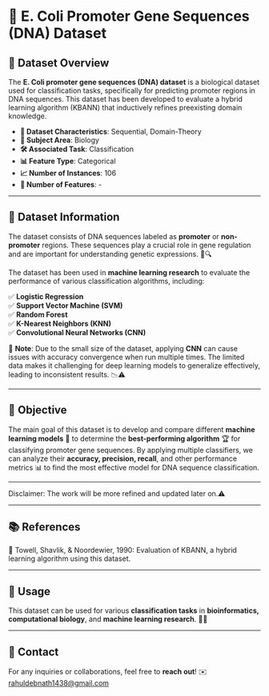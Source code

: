 # 🧬 E. Coli Promoter Gene Sequences (DNA) Dataset

## 📌 Dataset Overview
The **E. Coli promoter gene sequences (DNA) dataset** is a biological dataset used for classification tasks, specifically for predicting promoter regions in DNA sequences. This dataset has been developed to evaluate a hybrid learning algorithm (KBANN) that inductively refines preexisting domain knowledge.

- **📂 Dataset Characteristics**: Sequential, Domain-Theory
- **🔬 Subject Area**: Biology
- **🛠 Associated Task**: Classification
- **📊 Feature Type**: Categorical
- **📈 Number of Instances**: 106
- **🔢 Number of Features**: - 

---

## 📜 Dataset Information
The dataset consists of DNA sequences labeled as **promoter** or **non-promoter** regions. These sequences play a crucial role in gene regulation and are important for understanding genetic expressions. 🧬🔍

The dataset has been used in **machine learning research** to evaluate the performance of various classification algorithms, including:

✅ **Logistic Regression**  
✅ **Support Vector Machine (SVM)**  
✅ **Random Forest**  
✅ **K-Nearest Neighbors (KNN)**  
✅ **Convolutional Neural Networks (CNN)**

🔴 **Note**: Due to the small size of the dataset, applying **CNN** can cause issues with accuracy convergence when run multiple times. The limited data makes it challenging for deep learning models to generalize effectively, leading to inconsistent results. 📉⚠️

---

## 🎯 Objective
The main goal of this dataset is to develop and compare different **machine learning models** 🤖 to determine the **best-performing algorithm** 🏆 for classifying promoter gene sequences. By applying multiple classifiers, we can analyze their **accuracy, precision, recall**, and other performance metrics 📊 to find the most effective model for DNA sequence classification.

---
Disclaimer: The work will be more refined and updated later on.⚠️

---

## 📚 References
📖 Towell, Shavlik, & Noordewier, 1990: Evaluation of KBANN, a hybrid learning algorithm using this dataset.

---

## 🔗 Usage
This dataset can be used for various **classification tasks** in **bioinformatics, computational biology**, and **machine learning research**. 🏥🔬

---

## 📩 Contact
For any inquiries or collaborations, feel free to **reach out**! ✉️
rahuldebnath1438@gmail.com


